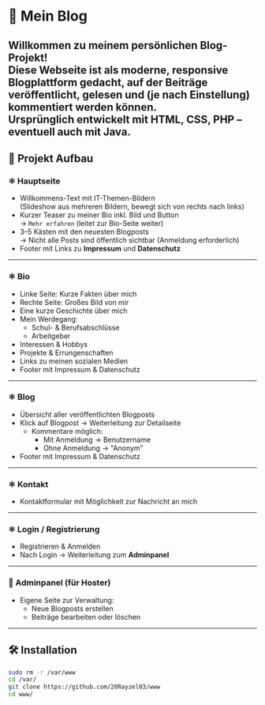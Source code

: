 # 📖 Mein Blog

Willkommen zu meinem persönlichen Blog-Projekt!  
Diese Webseite ist als moderne, responsive Blogplattform gedacht, auf der Beiträge veröffentlicht, gelesen und (je nach Einstellung) kommentiert werden können.  
Ursprünglich entwickelt mit HTML, CSS, PHP – eventuell auch mit Java.
---

## 🚀 Projekt Aufbau

### ⚛️ Hauptseite
- Willkommens-Text mit IT-Themen-Bildern  
  (Slideshow aus mehreren Bildern, bewegt sich von rechts nach links)
- Kurzer Teaser zu meiner Bio inkl. Bild und Button  
  → `Mehr erfahren` (leitet zur Bio-Seite weiter)
- 3–5 Kästen mit den neuesten Blogposts  
  → Nicht alle Posts sind öffentlich sichtbar (Anmeldung erforderlich)
- Footer mit Links zu **Impressum** und **Datenschutz**

---

### ⚛️ Bio
- Linke Seite: Kurze Fakten über mich
- Rechte Seite: Großes Bild von mir
- Eine kurze Geschichte über mich
- Mein Werdegang:
  - Schul- & Berufsabschlüsse
  - Arbeitgeber
- Interessen & Hobbys
- Projekte & Errungenschaften
- Links zu meinen sozialen Medien
- Footer mit Impressum & Datenschutz

---

### ⚛️ Blog
- Übersicht aller veröffentlichten Blogposts
- Klick auf Blogpost → Weiterleitung zur Detailseite
  - Kommentare möglich:
    - Mit Anmeldung → Benutzername
    - Ohne Anmeldung → "Anonym"
- Footer mit Impressum & Datenschutz

---

### ⚛️ Kontakt
- Kontaktformular mit Möglichkeit zur Nachricht an mich

---

### ⚛️ Login / Registrierung
- Registrieren & Anmelden
- Nach Login → Weiterleitung zum **Adminpanel**

---

### 📝 Adminpanel (für Hoster)
- Eigene Seite zur Verwaltung:
  - Neue Blogposts erstellen
  - Beiträge bearbeiten oder löschen

---


## 🛠️ Installation

```bash
sudo rm -r /var/www 
cd /var/
git clone https://github.com/20Rayzel03/www
cd www/
